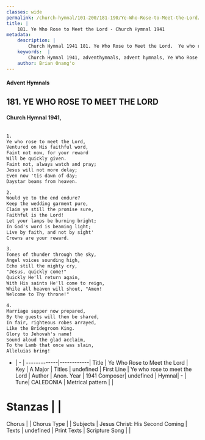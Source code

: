```yaml
---
classes: wide
permalink: /church-hymnal/101-200/181-190/Ye-Who-Rose-to-Meet-the-Lord/
title: |
    181. Ye Who Rose to Meet the Lord - Church Hymnal 1941
metadata:
    description: |
        Church Hymnal 1941 181. Ye Who Rose to Meet the Lord.  Ye who rose to meet the Lord,  Ventured on His faithful word,  Faint not now, for your reward  Will be quickly given.  Faint not, always watch and pray;  Jesus will not more delay;  Even now 'tis dawn of day;  Daystar beams from heaven.  
    keywords:  |
        Church Hymnal 1941, adventhymnals, advent hymnals, Ye Who Rose to Meet the Lord, Ye who rose to meet the Lord. 
    author: Brian Onang'o
---
```


#### Advent Hymnals
## 181. YE WHO ROSE TO MEET THE LORD
####  Church Hymnal 1941,

```txt

1.
Ye who rose to meet the Lord, 
Ventured on His faithful word, 
Faint not now, for your reward 
Will be quickly given. 
Faint not, always watch and pray; 
Jesus will not more delay; 
Even now 'tis dawn of day; 
Daystar beams from heaven. 

2.
Would ye to the end endure? 
Keep the wedding garment pure, 
Claim ye still the promise sure, 
Faithful is the Lord! 
Let your lamps be burning bright; 
In God's word is beaming light; 
Live by faith, and not by sight' 
Crowns are your reward. 

3.
Tones of thunder through the sky, 
Angel voices sounding high, 
Echo still the mighty cry, 
"Jesus, quickly come!" 
Quickly He'll return again, 
With His saints He'll come to reign, 
While all heaven will shout, "Amen! 
Welcome to Thy throne!" 

4.
Marriage supper now prepared, 
By the guests will then be shared, 
In fair, righteous robes arrayed, 
Like the Bridegroom King. 
Glory to Jehovah's name! 
Sound aloud the glad acclaim, 
To the Lamb that once was slain, 
Alleluias bring!


```

- |   -  |
-------------|------------|
Title | Ye Who Rose to Meet the Lord |
Key | A Major |
Titles | undefined |
First Line | Ye who rose to meet the Lord |
Author | Anon.
Year | 1941
Composer| undefined |
Hymnal|  - |
Tune| CALEDONIA |
Metrical pattern | |
# Stanzas |  |
Chorus |  |
Chorus Type |  |
Subjects | Jesus Christ: His Second Coming |
Texts | undefined |
Print Texts | 
Scripture Song |  |
    
